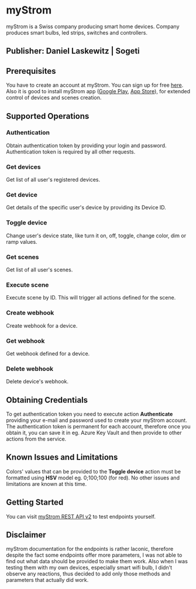 # myStrom

myStrom is a Swiss company producing smart home devices. Company produces smart bulbs, led strips, switches and controllers.  

## Publisher: Daniel Laskewitz | Sogeti

## Prerequisites

You have to create an account at myStrom. You can sign up for free [here](https://mystrom.ch/cockpit/en/). Also it is good to install myStrom app ([Google Play](https://play.google.com/store/apps/details?id=com.cogniance.asoka.srs.android), [App Store](https://apps.apple.com/en/app/mystrom-mobile/id546326128)), for extended control of devices and scenes creation.

## Supported Operations

### Authentication

Obtain authentication token by providing your login and password. Authentication token is required by all other requests.

### Get devices

Get list of all user's registered devices.

### Get device

Get details of the specific user's device by providing its Device ID.

### Toggle device

Change user's device state, like turn it on, off, toggle, change color, dim or ramp values.

### Get scenes

Get list of all user's scenes.

### Execute scene

Execute scene by ID. This will trigger all actions defined for the scene.

### Create webhook

Create webhook for a device.

### Get webhook

Get webhook defined for a device.

### Delete webhook

Delete device's webhook.

## Obtaining Credentials

To get authentication token you need to execute action **Authenticate** providing your e-mail and password used to create your myStrom account. The authentication token is permanent for each account, therefore once you obtain it, you can save it in eg. Azure Key Vault and then provide to other actions from the service.

## Known Issues and Limitations

Colors' values that can be provided to the **Toggle device** action must be formatted using **HSV** model eg. 0;100;100 (for red). No other issues and limitations are known at this time.

## Getting Started

You can visit [myStrom REST API v2](https://mystrom.ch/api/v2/) to test endpoints yourself. 

## Disclaimer

myStrom documentation for the endpoints is rather laconic, therefore despite the fact some endpoints offer more parameters, I was not able to find out what data should be provided to make them work. Also when I was testing them with my own devices, especially smart wifi bulb, I didn't observe any reactions, thus decided to add only those methods and parameters that actually did work.